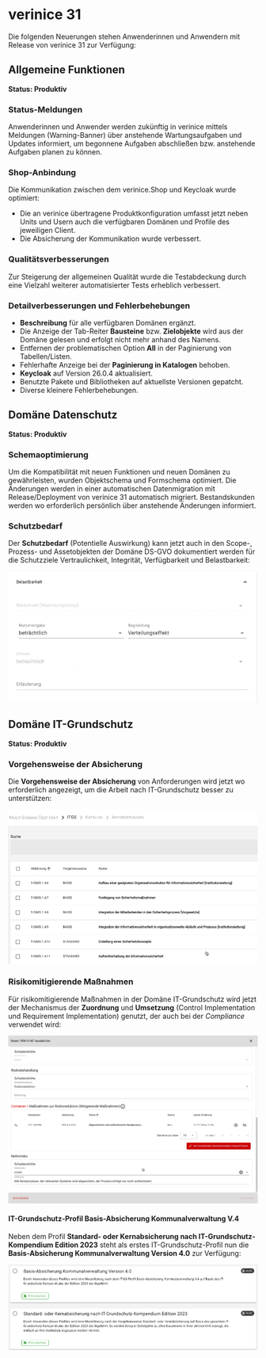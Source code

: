 <!-- © 2024 The Project Contributors - see AUTHORS.txt -->
# verinice 31

Die folgenden Neuerungen stehen Anwenderinnen und Anwendern mit Release von verinice 31 zur Verfügung:

## Allgemeine Funktionen

**Status: Produktiv**

### Status-Meldungen

Anwenderinnen und Anwender werden zukünftig in verinice mittels Meldungen (Warning-Banner) über anstehende Wartungsaufgaben und Updates informiert, um begonnene Aufgaben abschließen bzw. anstehende Aufgaben planen zu können.

### Shop-Anbindung

Die Kommunikation zwischen dem verinice.Shop und Keycloak wurde optimiert:
- Die an verinice übertragene Produktkonfiguration umfasst jetzt neben Units und Usern auch die verfügbaren Domänen und Profile des jeweiligen Client.
- Die Absicherung der Kommunikation wurde verbessert.

### Qualitätsverbesserungen

Zur Steigerung der allgemeinen Qualität wurde die Testabdeckung durch eine Vielzahl weiterer automatisierter Tests erheblich verbessert.

### Detailverbesserungen und Fehlerbehebungen

- **Beschreibung** für alle verfügbaren Domänen ergänzt.
- Die Anzeige der Tab-Reiter **Bausteine** bzw. **Zielobjekte** wird aus der Domäne gelesen und erfolgt nicht mehr anhand des Namens.
- Entfernen der problematischen Option **All** in der Paginierung von Tabellen/Listen.
- Fehlerhafte Anzeige bei der **Paginierung in Katalogen** behoben.
- **Keycloak** auf Version 26.0.4 aktualisiert.
- Benutzte Pakete und Bibliotheken auf aktuellste Versionen gepatcht.
- Diverse kleinere Fehlerbehebungen.

## Domäne Datenschutz

**Status: Produktiv**

### Schemaoptimierung

Um die Kompatibilität mit neuen Funktionen und neuen Domänen zu gewährleisten, wurden Objektschema und Formschema optimiert. Die Änderungen werden in einer automatischen Datenmigration mit Release/Deployment von verinice 31 automatisch migriert. Bestandskunden werden wo erforderlich persönlich über anstehende Änderungen informiert.

### Schutzbedarf

Der **Schutzbedarf** (Potentielle Auswirkung) kann jetzt auch in den Scope-, Prozess- und Assetobjekten der Domäne DS-GVO dokumentiert werden für die Schutzziele Vertraulichkeit, Integrität, Verfügbarkeit und Belastbarkeit:

![Schutzbedarf](/assets/release-notes/verinice-31_potential_impact.de.png)

## Domäne IT-Grundschutz

**Status: Produktiv**

### Vorgehensweise der Absicherung

Die **Vorgehensweise der Absicherung** von Anforderungen wird jetzt wo erforderlich angezeigt, um die Arbeit nach IT-Grundschutz besser zu unterstützen:

![Vorgehensweise der Absicherung](/assets/release-notes/verinice-31_proceeding.de.png)

### Risikomitigierende Maßnahmen

Für risikomitigierende Maßnahmen in der Domäne IT-Grundschutz wird jetzt der Mechanismus der **Zuordnung** und **Umsetzung** (Control Implementation und Requirement Implementation) genutzt, der auch bei der *Compliance* verwendet wird:

![Risikomitigierende Maßnahmen](/assets/release-notes/verinice-31_CI-RI_risikomitigation.de.png)

#### IT-Grundschutz-Profil Basis-Absicherung Kommunalverwaltung V.4

Neben dem Profil **Standard- oder Kernabsicherung nach IT-Grundschutz-Kompendium Edition 2023** steht als erstes IT-Grundschutz-Profil nun die **Basis-Absicherung Kommunalverwaltung Version 4.0** zur Verfügung:

![Basis-Absicherung Kommunalverwaltung Version 4.0](/assets/release-notes/verinice-31_profile.de.png)
